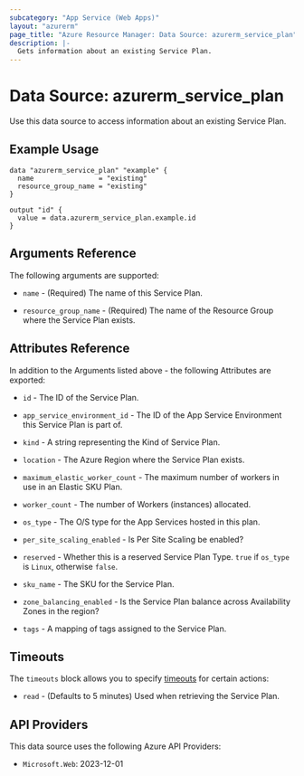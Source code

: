 ```yaml
---
subcategory: "App Service (Web Apps)"
layout: "azurerm"
page_title: "Azure Resource Manager: Data Source: azurerm_service_plan"
description: |-
  Gets information about an existing Service Plan.
---
```


# Data Source: azurerm_service_plan

Use this data source to access information about an existing Service Plan.

## Example Usage

```hcl
data "azurerm_service_plan" "example" {
  name                = "existing"
  resource_group_name = "existing"
}

output "id" {
  value = data.azurerm_service_plan.example.id
}
```

## Arguments Reference

The following arguments are supported:

* `name` - (Required) The name of this Service Plan.

* `resource_group_name` - (Required) The name of the Resource Group where the Service Plan exists.

## Attributes Reference

In addition to the Arguments listed above - the following Attributes are exported:

* `id` - The ID of the Service Plan.

* `app_service_environment_id` - The ID of the App Service Environment this Service Plan is part of.

* `kind` - A string representing the Kind of Service Plan.

* `location` - The Azure Region where the Service Plan exists.

* `maximum_elastic_worker_count` - The maximum number of workers in use in an Elastic SKU Plan.

* `worker_count` - The number of Workers (instances) allocated.

* `os_type` - The O/S type for the App Services hosted in this plan.

* `per_site_scaling_enabled` - Is Per Site Scaling be enabled?

* `reserved` - Whether this is a reserved Service Plan Type. `true` if `os_type` is `Linux`, otherwise `false`.

* `sku_name` - The SKU for the Service Plan.

* `zone_balancing_enabled` - Is the Service Plan balance across Availability Zones in the region?

* `tags` - A mapping of tags assigned to the Service Plan.

## Timeouts

The `timeouts` block allows you to specify [timeouts](https://www.terraform.io/language/resources/syntax#operation-timeouts) for certain actions:

* `read` - (Defaults to 5 minutes) Used when retrieving the Service Plan.

## API Providers
<!-- This section is generated, changes will be overwritten -->
This data source uses the following Azure API Providers:

* `Microsoft.Web`: 2023-12-01

